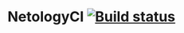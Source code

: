 # NetologyCI [![Build status](https://ci.appveyor.com/api/projects/status/9il38763s0k3h0d4?svg=true)](https://ci.appveyor.com/project/DENIVON95/netologyci)
